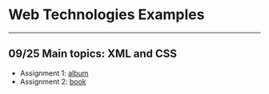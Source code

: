 # Web Technologies Examples

---

## 09/25 Main topics: XML and CSS
* Assignment 1: [album](/album) 
* Assignment 2: [book](/book)
